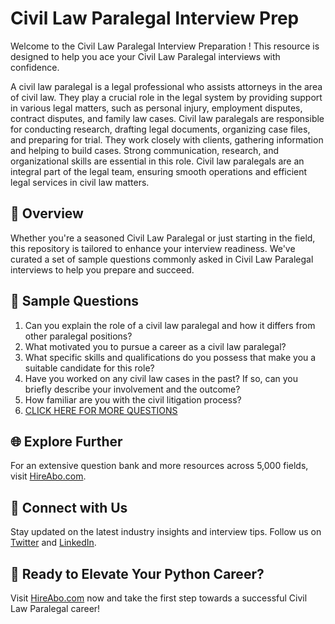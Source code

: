 # Civil Law Paralegal Interview Prep

Welcome to the Civil Law Paralegal Interview Preparation ! This resource is designed to help you ace your Civil Law Paralegal interviews with confidence.

A civil law paralegal is a legal professional who assists attorneys in the area of civil law. They play a crucial role in the legal system by providing support in various legal matters, such as personal injury, employment disputes, contract disputes, and family law cases. Civil law paralegals are responsible for conducting research, drafting legal documents, organizing case files, and preparing for trial. They work closely with clients, gathering information and helping to build cases. Strong communication, research, and organizational skills are essential in this role. Civil law paralegals are an integral part of the legal team, ensuring smooth operations and efficient legal services in civil law matters.

## 🚀 Overview

Whether you're a seasoned Civil Law Paralegal or just starting in the field, this repository is tailored to enhance your interview readiness. We've curated a set of sample questions commonly asked in Civil Law Paralegal interviews to help you prepare and succeed.

## 📝 Sample Questions

1. Can you explain the role of a civil law paralegal and how it differs from other paralegal positions?
2. What motivated you to pursue a career as a civil law paralegal?
3. What specific skills and qualifications do you possess that make you a suitable candidate for this role?
4. Have you worked on any civil law cases in the past? If so, can you briefly describe your involvement and the outcome?
5. How familiar are you with the civil litigation process?
6. [CLICK HERE FOR MORE QUESTIONS](https://hireabo.com/job/9_0_32/Civil%20Law%20Paralegal)

## 🌐 Explore Further

For an extensive question bank and more resources across 5,000 fields, visit [HireAbo.com](https://www.hireabo.com).

## 📱 Connect with Us

Stay updated on the latest industry insights and interview tips. Follow us on [Twitter](https://twitter.com/hireabo) and [LinkedIn](https://www.linkedin.com/in/hire-abo-3609972a8/).

## 🚀 Ready to Elevate Your Python Career?

Visit [HireAbo.com](https://www.hireabo.com) now and take the first step towards a successful Civil Law Paralegal career!